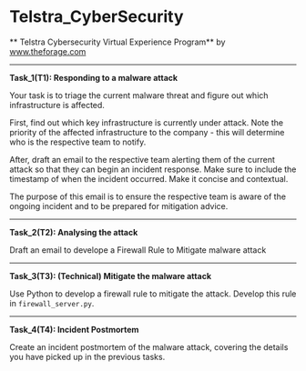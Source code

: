 # Telstra_CyberSecurity
** Telstra Cybersecurity Virtual Experience Program** by www.theforage.com
__________________________________________________________________________

**Task_1(T1): Responding to a malware attack**

Your task is to triage the current malware threat and figure out which infrastructure is affected.

First, find out which key infrastructure is currently under attack. Note the priority of the affected infrastructure to the company - this will determine who is the respective team to notify.

After, draft an email to the respective team alerting them of the current attack so that they can begin an incident response. Make sure to include the timestamp of when the incident occurred. Make it concise and contextual.

The purpose of this email is to ensure the respective team is aware of the ongoing incident and to be prepared for mitigation advice.

-----------------------------------------------------------------

**Task_2(T2): Analysing the attack**

Draft an email to develope a Firewall Rule to Mitigate malware attack

-----------------------------------------------------------------

**Task_3(T3): (Technical) Mitigate the malware attack**

Use Python to develop a firewall rule to mitigate the attack. Develop this rule in `firewall_server.py`.

-----------------------------------------------------------------

**Task_4(T4): Incident Postmortem**

Create an incident postmortem of the malware attack, covering the details you have picked up in the previous tasks.
